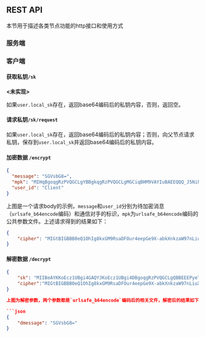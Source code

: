 ## REST API

本节用于描述各类节点功能的http接口和使用方式

### 服务端

### 客户端

#### 获取私钥`/sk`

****<未实现>****

如果`user.local_sk`存在，返回base64编码后的私钥内容，否则，返回空。

#### 请求私钥`/sk/request`

如果`user.local_sk`存在，返回base64编码后的私钥内容；否则，向父节点请求私钥，保存到`user.local_sk`并返回base64编码后的私钥内容。

#### 加密数据 `/encrypt`

```json
{
  "message": "SGVsbG8=",
  "mpk": "MIHqBgoqgRzPVQGCLgYBBgkqgRzPVQGCLgMGCiqBHM9VAYIuBAEEQQQ_J5Nihxu3dttODZjkVdWKYbzfP2_v4XMCG-EFfFvf9bCNCtWF35qg46M6ewD3bZhCZ0g3Mz9zeCJ7djEM7vrSBIGBBGEcSeqm5v9Mwmk8epi2-6ONYB3BgvTX-1kvVGSxuswdsvKnAHTijwYEFvQuJRVLrD99qhy-HYnSxvBiVrkcn4Cm-YJqldVtTKXM66MvB7YthtAnnWVhFbxLaNl_DweNILJS266VGwvf4ycxgKOVdkCmubUO-zhtsyGn5URX307i",
  "user_id": "Client"
}
```

上图是一个请求body的示例，`message`和`user_id`分别为待加密消息（`urlsafe_b64encode`编码）和通信对手的标识，`mpk`为`urlsafe_b64encode`编码的公共参数文件。上述请求得到的结果如下：

```json
{
    "cipher": "MIGtBIGBBB0eQ1OhIg8kxGM9RsaDFOur4eepGe9X-abkXnkzaW97nLiuXyGibouf0pfOSmiuok27WnvyMp6ZitzDqwMzrM2k4ZYJUZxWFjCh-DT9zgDWkEK0sPvxEmbrYc6-g7tLg6IqAhdtRbWT2Ud7qiQDwDUiPIzT1u463TTAhQ_7hqSQBAUP64qHDwQg_GW-vYpER7-gmMdmknjyFoNOxrQSII0SDrh4ils8Gik="
}
```

#### 解密数据 `/decrypt`

```json
{
    "sk": "MIIBeAYKKoEcz1UBgi4GAQYJKoEcz1UBgi4DBgoqgRzPVQGCLgQBBEEEPyeTYocbt3bbTg2Y5FXVimG83z9v7-FzAhvhBXxb3_WwjQrVhd-aoOOjOnsA922YQmdINzM_c3gie3YxDO760gSBgQRhHEnqpub_TMJpPHqYtvujjWAdwYL01_tZL1RksbrMHbLypwB04o8GBBb0LiUVS6w_faocvh2J0sbwYla5HJ-ApvmCapXVbUylzOujLwe2LYbQJ51lYRW8S2jZfw8HjSCyUtuulRsL3-MnMYCjlXZAprm1Dvs4bbMhp-VEV99O4gQGQ2xpZW50BEEELy4AEBX4UdCoG47PF0J0b6t7p-lP6EzUywxF0aXeLTOxQDQm4H321ALRZdE9GqVKYDBymYVsCk1PatEBncZ73QRBBAQJNViWyWCAqKBV4SlsuPAVHR6F7eZ_iqrHj3RBuJ6wNpsbMIb31w2AtTCAvoFSGtauDxqYHq14ABimHs-vys8=",
    "cipher":"MIGtBIGBBB0eQ1OhIg8kxGM9RsaDFOur4eepGe9X-abkXnkzaW97nLiuXyGibouf0pfOSmiuok27WnvyMp6ZitzDqwMzrM2k4ZYJUZxWFjCh-DT9zgDWkEK0sPvxEmbrYc6-g7tLg6IqAhdtRbWT2Ud7qiQDwDUiPIzT1u463TTAhQ_7hqSQBAUP64qHDwQg_GW-vYpER7-gmMdmknjyFoNOxrQSII0SDrh4ils8Gik="
}

上图为解密参数，两个参数都是`urlsafe_b64encode`编码后的相关文件，解密后的结果如下：

```json
{
    "dmessage": "SGVsbG8="
}
```

